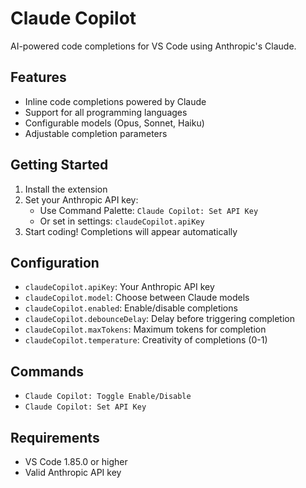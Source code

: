 # Claude Copilot

AI-powered code completions for VS Code using Anthropic's Claude.

## Features

- Inline code completions powered by Claude
- Support for all programming languages
- Configurable models (Opus, Sonnet, Haiku)
- Adjustable completion parameters

## Getting Started

1. Install the extension
2. Set your Anthropic API key:
   - Use Command Palette: `Claude Copilot: Set API Key`
   - Or set in settings: `claudeCopilot.apiKey`
3. Start coding! Completions will appear automatically

## Configuration

- `claudeCopilot.apiKey`: Your Anthropic API key
- `claudeCopilot.model`: Choose between Claude models
- `claudeCopilot.enabled`: Enable/disable completions
- `claudeCopilot.debounceDelay`: Delay before triggering completion
- `claudeCopilot.maxTokens`: Maximum tokens for completion
- `claudeCopilot.temperature`: Creativity of completions (0-1)

## Commands

- `Claude Copilot: Toggle Enable/Disable`
- `Claude Copilot: Set API Key`

## Requirements

- VS Code 1.85.0 or higher
- Valid Anthropic API key